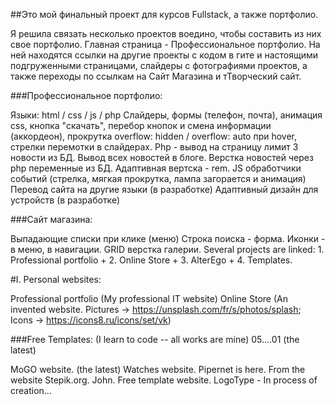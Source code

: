 ##Это мой финальный проект для курсов Fullstack, а также портфолио.

Я решила связать несколько проектов воедино, чтобы составить из них свое портфолио. Главная страница - Профессиональное портфолио. На ней находятся ссылки на другие проекты с кодом в гите и настоящими подгруженными страницами, слайдеры с фотографиями проектов, а также переходы по ссылкам на Сайт Магазина и тТворческий сайт.

###Профессиональное портфолио:

Языки: html / css / js / php
Слайдеры, формы (телефон, почта), анимация css, кнопка "скачать", перебор кнопок и смена информации (аккордеон), прокрутка overflow: hidden / overflow: auto при hover, стрелки перемотки в слайдерах.
Php - вывод на страницу лимит 3 новости из БД. Вывод всех новостей в блоге. Верстка новостей через php переменные из БД.
Адаптивная вертска - rem.
JS обработчики событий (стрелка, мягкая прокрутка, лампа загорается и анимация)
Перевод сайта на другие языки (в разработке)
Адаптивный дизайн для устройств (в разработке)

###Сайт магазина:

Выпадающие списки при клике (меню)
Строка поиска - форма.
Иконки - в меню, в навигации.
GRID верстка галерии.
Several projects are linked: 1. Professional portfolio + 2. Online Store + 3. AlterEgo + 4. Templates.

#I. Personal websites:

Professional portfolio (My professional IT website)
Online Store (An invented website. Pictures -> https://unsplash.com/fr/s/photos/splash; Icons -> https://icons8.ru/icons/set/vk)

###Free Templates: (I learn to code -- all works are mine) 05....01 (the latest)

MoGO website. (the latest)
Watches website.
Pipernet is here. From the website Stepik.org.
John. Free template website.
LogoType - In process of creation...
